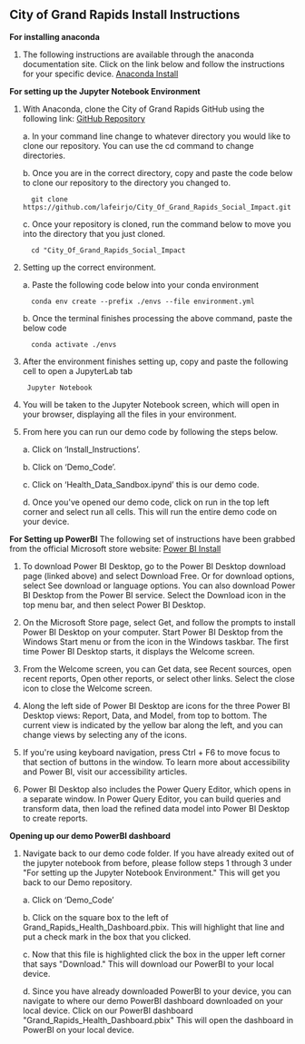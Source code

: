 ## City of Grand Rapids Install Instructions

**For installing anaconda**
1. The following instructions are available through the anaconda documentation site. Click on the link below and follow the instructions for your specific device. [Anaconda Install](https://docs.anaconda.com/free/anaconda/install/index.html)

**For setting up the Jupyter Notebook Environment**
1. With Anaconda, clone the City of Grand Rapids GitHub using the following link:    [GitHub Repository](https://github.com/lafeirjo/City_Of_Grand_Rapids_Social_Impact/tree/main)

   a. In your command line change to whatever directory you would like to clone our repository. You can use the cd command to change directories.
   
   b. Once you are in the correct directory, copy and paste the code below to clone our repository to the directory you changed to.
   
         git clone https://github.com/lafeirjo/City_Of_Grand_Rapids_Social_Impact.git
   
   c. Once your repository is cloned, run the command below to move you into the directory that you just cloned.

         cd "City_Of_Grand_Rapids_Social_Impact
         
   
3. Setting up the correct environment.

   a. Paste the following code below into your conda environment

         conda env create --prefix ./envs --file environment.yml
   
   b. Once the terminal finishes processing the above command, paste the below code

         conda activate ./envs

5. After the environment finishes setting up, copy and paste the following cell to open a JupyterLab tab

        Jupyter Notebook

7. You will be taken to the Jupyter Notebook screen, which will open in your browser, displaying all the files in your environment.

8. From here you can run our demo code by following the steps below.

   a. Click on ‘Install_Instructions’.

   b. Click on ‘Demo_Code’.
     
   c. Click on ‘Health_Data_Sandbox.ipynd’ this is our demo code.
    
   d. Once you've opened our demo code, click on run in the top left corner and select run all cells. This will run the entire demo code on your device.
   
**For Setting up PowerBI**
The following set of instructions have been grabbed from the official Microsoft store website: 
[Power BI Install](https://learn.microsoft.com/en-us/power-bi/fundamentals/desktop-getting-started)

1. To download Power BI Desktop, go to the Power BI Desktop download page (linked above) and select Download Free. Or for download options, select See download or language options. You can also download Power BI Desktop from the Power BI service. Select the Download icon in the top menu bar, and then select Power BI Desktop.

2. On the Microsoft Store page, select Get, and follow the prompts to install Power BI Desktop on your computer. Start Power BI Desktop from the Windows Start menu or from the icon in the Windows taskbar. The first time Power BI Desktop starts, it displays the Welcome screen.

3. From the Welcome screen, you can Get data, see Recent sources, open recent reports, Open other reports, or select other links. Select the close icon to close the Welcome screen.

4. Along the left side of Power BI Desktop are icons for the three Power BI Desktop views: Report, Data, and Model, from top to bottom. The current view is indicated by the yellow bar along the left, and you can change views by selecting any of the icons.

5. If you're using keyboard navigation, press Ctrl + F6 to move focus to that section of buttons in the window. To learn more about accessibility and Power BI, visit our accessibility articles.

6. Power BI Desktop also includes the Power Query Editor, which opens in a separate window. In Power Query Editor, you can build queries and transform data, then load the refined data model into Power BI Desktop to create reports.

**Opening up our demo PowerBI dashboard**
1. Navigate back to our demo code folder. If you have already exited out of the jupyter notebook from before, please follow steps 1 through 3 under "For setting up the Jupyter Notebook Environment." This will get you back to our Demo repository.

   a. Click on ‘Demo_Code’

   b. Click on the square box to the left of Grand_Rapids_Health_Dashboard.pbix. This will highlight that line and put a check mark in the box that you clicked.

   c. Now that this file is highlighted click the box in the upper left corner that says "Download." This will download our PowerBI to your local device.

   d. Since you have already downloaded PowerBI to your device, you can navigate to where our demo PowerBI dashboard downloaded on your local device. Click on our PowerBI dashboard                   
      "Grand_Rapids_Health_Dashboard.pbix" This will open the dashboard in PowerBI on your local device. 
   
